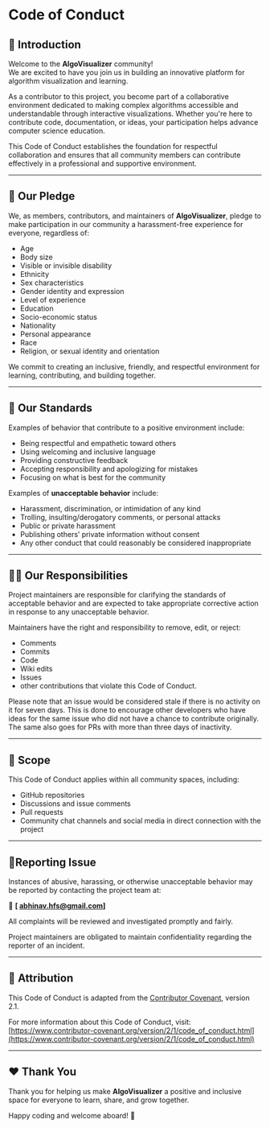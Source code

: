 # Code of Conduct

## 🚀 Introduction

Welcome to the **AlgoVisualizer** community!<br>
We are excited to have you join us in building an innovative platform for algorithm visualization and learning.

As a contributor to this project, you become part of a collaborative environment dedicated to making complex algorithms accessible and understandable through interactive visualizations. Whether you're here to contribute code, documentation, or ideas, your participation helps advance computer science education.

This Code of Conduct establishes the foundation for respectful collaboration and ensures that all community members can contribute effectively in a professional and supportive environment.

---


## 🌟 Our Pledge
We, as members, contributors, and maintainers of **AlgoVisualizer**, pledge to make participation in our community a harassment-free experience for everyone, regardless of:
- Age
- Body size
- Visible or invisible disability
- Ethnicity
- Sex characteristics
- Gender identity and expression
- Level of experience
- Education
- Socio-economic status
- Nationality
- Personal appearance
- Race
- Religion, or sexual identity and orientation

We commit to creating an inclusive, friendly, and respectful environment for learning, contributing, and building together.

---

## 🤝 Our Standards

Examples of behavior that contribute to a positive environment include:
- Being respectful and empathetic toward others
- Using welcoming and inclusive language
- Providing constructive feedback
- Accepting responsibility and apologizing for mistakes
- Focusing on what is best for the community

Examples of **unacceptable behavior** include:
- Harassment, discrimination, or intimidation of any kind
- Trolling, insulting/derogatory comments, or personal attacks
- Public or private harassment
- Publishing others’ private information without consent
- Any other conduct that could reasonably be considered inappropriate

---

## 🧑‍💻 Our Responsibilities

Project maintainers are responsible for clarifying the standards of acceptable behavior and are expected to take appropriate corrective action in response to any unacceptable behavior.

Maintainers have the right and responsibility to remove, edit, or reject:
- Comments
- Commits
- Code
- Wiki edits
- Issues
- other contributions that violate this Code of Conduct.

Please note that an issue would be considered stale if there is no activity on it for seven days. This is done to encourage other developers who have ideas for the same issue who did not have a chance to contribute originally. The same also goes for PRs with more than three days of inactivity.

---

## 🧭 Scope

This Code of Conduct applies within all community spaces, including:
- GitHub repositories
- Discussions and issue comments
- Pull requests
- Community chat channels and social media in direct connection with the project

---

## 🚨Reporting Issue

Instances of abusive, harassing, or otherwise unacceptable behavior may be reported by contacting the project team at:

📩 **[ abhinav.hfs@gmail.com]**

All complaints will be reviewed and investigated promptly and fairly.

Project maintainers are obligated to maintain confidentiality regarding the reporter of an incident.

---

## 📘 Attribution

This Code of Conduct is adapted from the [Contributor Covenant](https://www.contributor-covenant.org), version 2.1.

For more information about this Code of Conduct, visit:  
[https://www.contributor-covenant.org/version/2/1/code_of_conduct.html](https://www.contributor-covenant.org/version/2/1/code_of_conduct.html)

---

## ❤️ Thank You
Thank you for helping us make **AlgoVisualizer** a positive and inclusive space for everyone to learn, share, and grow together.

Happy coding and welcome aboard! 🚀

